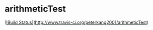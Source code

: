 # arithmeticTest

[[!Build Status](http://secure.travis-ci.org/peterkang2001/arithmeticTest.png)](http://www.travis-ci.org/peterkang2001/arithmeticTest)
